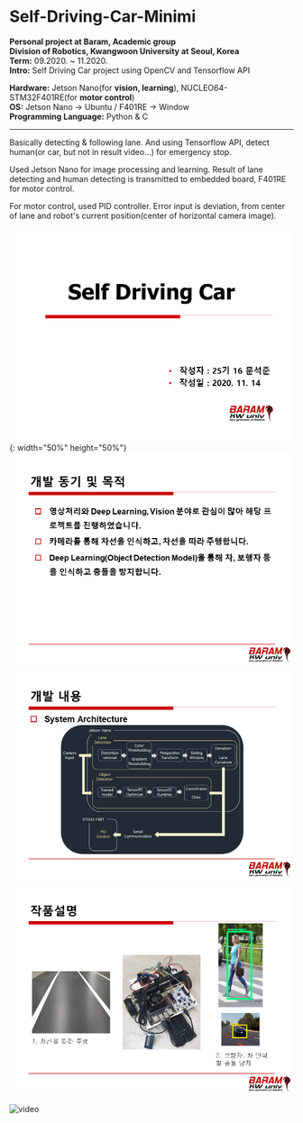 # Self-Driving-Car-Minimi

**Personal project at Baram, Academic group** </br>
**Division of Robotics, Kwangwoon University at Seoul, Korea** </br>
**Term:** 09.2020. ~ 11.2020. </br>
**Intro:** Self Driving Car project using OpenCV and Tensorflow API

**Hardware:** Jetson Nano(for **vision, learning**), NUCLEO64-STM32F401RE(for **motor control**) </br>
**OS:** Jetson Nano -> Ubuntu / F401RE -> Window </br>
**Programming Language:** Python & C

---

Basically detecting & following lane. And using Tensorflow API, detect human(or car, but not in result video...) for emergency stop.

Used Jetson Nano for image processing and learning. Result of lane detecting and human detecting is transmitted to embedded board, F401RE for motor control.

For motor control, used PID controller. Error input is deviation, from center of lane and robot's current position(center of horizontal camera image).

![slide1](/result/image/slide1.png){: width="50%" height="50%"}
![slide2](/result/image/slide2.png)
![slide3](/result/image/slide3.png)
![slide4](/result/image/slide4.png)

![video](/result/output2.gif)
